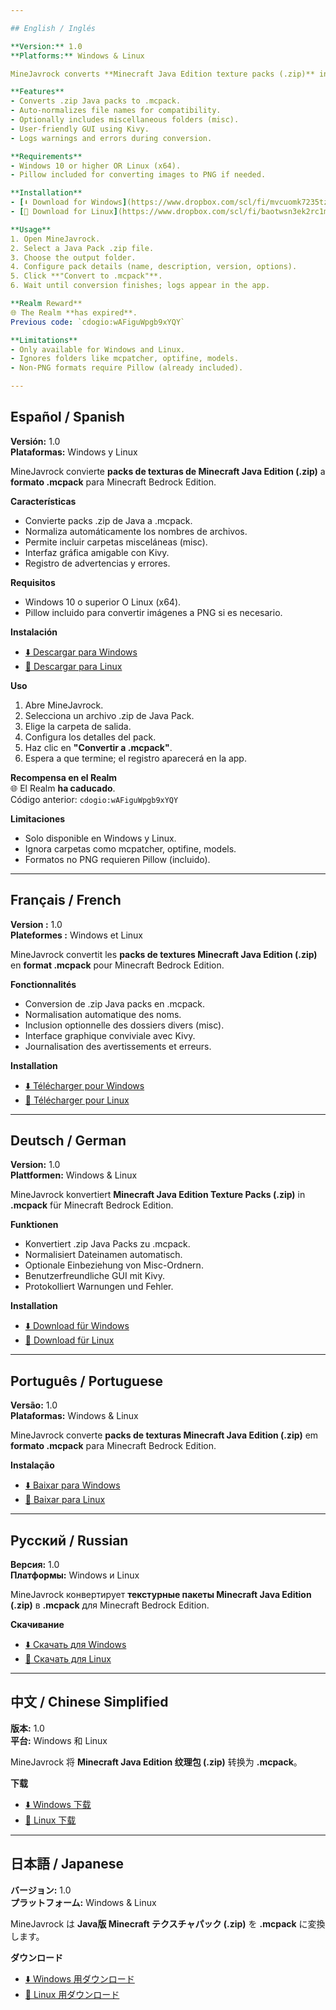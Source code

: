 ```yaml
---

## English / Inglés

**Version:** 1.0  
**Platforms:** Windows & Linux  

MineJavrock converts **Minecraft Java Edition texture packs (.zip)** into **.mcpack format** for Minecraft Bedrock Edition.  

**Features**  
- Converts .zip Java packs to .mcpack.  
- Auto-normalizes file names for compatibility.  
- Optionally includes miscellaneous folders (misc).  
- User-friendly GUI using Kivy.  
- Logs warnings and errors during conversion.  

**Requirements**  
- Windows 10 or higher OR Linux (x64).  
- Pillow included for converting images to PNG if needed.  

**Installation**  
- [⬇️ Download for Windows](https://www.dropbox.com/scl/fi/mvcuomk7235tztqok0yog/MineJavrock-Installer.exe?rlkey=36zimsfpi3divcpmyk5w850ly&st=fqbgf9js&dl=1)  
- [🐧 Download for Linux](https://www.dropbox.com/scl/fi/baotwsn3ek2rc1maj2cj3/MineJavrock-LINUX?rlkey=mz7dgl9jwvm7stwswjqec59q5&st=7jf0r13w&dl=1)  

**Usage**  
1. Open MineJavrock.  
2. Select a Java Pack .zip file.  
3. Choose the output folder.  
4. Configure pack details (name, description, version, options).  
5. Click **"Convert to .mcpack"**.  
6. Wait until conversion finishes; logs appear in the app.  

**Realm Reward**  
🌐 The Realm **has expired**.  
Previous code: `cdogio:wAFiguWpgb9xYQY`  

**Limitations**  
- Only available for Windows and Linux.  
- Ignores folders like mcpatcher, optifine, models.  
- Non-PNG formats require Pillow (already included).  

---
```


## Español / Spanish

**Versión:** 1.0  
**Plataformas:** Windows y Linux  

MineJavrock convierte **packs de texturas de Minecraft Java Edition (.zip)** a **formato .mcpack** para Minecraft Bedrock Edition.  

**Características**  
- Convierte packs .zip de Java a .mcpack.  
- Normaliza automáticamente los nombres de archivos.  
- Permite incluir carpetas misceláneas (misc).  
- Interfaz gráfica amigable con Kivy.  
- Registro de advertencias y errores.  

**Requisitos**  
- Windows 10 o superior O Linux (x64).  
- Pillow incluido para convertir imágenes a PNG si es necesario.  

**Instalación**  
- [⬇️ Descargar para Windows](https://www.dropbox.com/scl/fi/mvcuomk7235tztqok0yog/MineJavrock-Installer.exe?rlkey=36zimsfpi3divcpmyk5w850ly&st=fqbgf9js&dl=1)  
- [🐧 Descargar para Linux](https://www.dropbox.com/scl/fi/baotwsn3ek2rc1maj2cj3/MineJavrock-LINUX?rlkey=mz7dgl9jwvm7stwswjqec59q5&st=7jf0r13w&dl=1)  

**Uso**  
1. Abre MineJavrock.  
2. Selecciona un archivo .zip de Java Pack.  
3. Elige la carpeta de salida.  
4. Configura los detalles del pack.  
5. Haz clic en **"Convertir a .mcpack"**.  
6. Espera a que termine; el registro aparecerá en la app.  

**Recompensa en el Realm**  
🌐 El Realm **ha caducado**.  
Código anterior: `cdogio:wAFiguWpgb9xYQY`  

**Limitaciones**  
- Solo disponible en Windows y Linux.  
- Ignora carpetas como mcpatcher, optifine, models.  
- Formatos no PNG requieren Pillow (incluido).  

---

## Français / French

**Version :** 1.0  
**Plateformes :** Windows et Linux  

MineJavrock convertit les **packs de textures Minecraft Java Edition (.zip)** en **format .mcpack** pour Minecraft Bedrock Edition.  

**Fonctionnalités**  
- Conversion de .zip Java packs en .mcpack.  
- Normalisation automatique des noms.  
- Inclusion optionnelle des dossiers divers (misc).  
- Interface graphique conviviale avec Kivy.  
- Journalisation des avertissements et erreurs.  

**Installation**  
- [⬇️ Télécharger pour Windows](https://www.dropbox.com/scl/fi/mvcuomk7235tztqok0yog/MineJavrock-Installer.exe?rlkey=36zimsfpi3divcpmyk5w850ly&st=fqbgf9js&dl=1)  
- [🐧 Télécharger pour Linux](https://www.dropbox.com/scl/fi/baotwsn3ek2rc1maj2cj3/MineJavrock-LINUX?rlkey=mz7dgl9jwvm7stwswjqec59q5&st=7jf0r13w&dl=1)  

---

## Deutsch / German

**Version:** 1.0  
**Plattformen:** Windows & Linux  

MineJavrock konvertiert **Minecraft Java Edition Texture Packs (.zip)** in **.mcpack** für Minecraft Bedrock Edition.  

**Funktionen**  
- Konvertiert .zip Java Packs zu .mcpack.  
- Normalisiert Dateinamen automatisch.  
- Optionale Einbeziehung von Misc-Ordnern.  
- Benutzerfreundliche GUI mit Kivy.  
- Protokolliert Warnungen und Fehler.  

**Installation**  
- [⬇️ Download für Windows](https://www.dropbox.com/scl/fi/mvcuomk7235tztqok0yog/MineJavrock-Installer.exe?rlkey=36zimsfpi3divcpmyk5w850ly&st=fqbgf9js&dl=1)  
- [🐧 Download für Linux](https://www.dropbox.com/scl/fi/baotwsn3ek2rc1maj2cj3/MineJavrock-LINUX?rlkey=mz7dgl9jwvm7stwswjqec59q5&st=7jf0r13w&dl=1)  

---

## Português / Portuguese

**Versão:** 1.0  
**Plataformas:** Windows & Linux  

MineJavrock converte **packs de texturas Minecraft Java Edition (.zip)** em **formato .mcpack** para Minecraft Bedrock Edition.  

**Instalação**  
- [⬇️ Baixar para Windows](https://www.dropbox.com/scl/fi/mvcuomk7235tztqok0yog/MineJavrock-Installer.exe?rlkey=36zimsfpi3divcpmyk5w850ly&st=fqbgf9js&dl=1)  
- [🐧 Baixar para Linux](https://www.dropbox.com/scl/fi/baotwsn3ek2rc1maj2cj3/MineJavrock-LINUX?rlkey=mz7dgl9jwvm7stwswjqec59q5&st=7jf0r13w&dl=1)  

---

## Русский / Russian

**Версия:** 1.0  
**Платформы:** Windows и Linux  

MineJavrock конвертирует **текстурные пакеты Minecraft Java Edition (.zip)** в **.mcpack** для Minecraft Bedrock Edition.  

**Скачивание**  
- [⬇️ Скачать для Windows](https://www.dropbox.com/scl/fi/mvcuomk7235tztqok0yog/MineJavrock-Installer.exe?rlkey=36zimsfpi3divcpmyk5w850ly&st=fqbgf9js&dl=1)  
- [🐧 Скачать для Linux](https://www.dropbox.com/scl/fi/baotwsn3ek2rc1maj2cj3/MineJavrock-LINUX?rlkey=mz7dgl9jwvm7stwswjqec59q5&st=7jf0r13w&dl=1)  

---

## 中文 / Chinese Simplified

**版本:** 1.0  
**平台:** Windows 和 Linux  

MineJavrock 将 **Minecraft Java Edition 纹理包 (.zip)** 转换为 **.mcpack**。  

**下载**  
- [⬇️ Windows 下载](https://www.dropbox.com/scl/fi/mvcuomk7235tztqok0yog/MineJavrock-Installer.exe?rlkey=36zimsfpi3divcpmyk5w850ly&st=fqbgf9js&dl=1)  
- [🐧 Linux 下载](https://www.dropbox.com/scl/fi/baotwsn3ek2rc1maj2cj3/MineJavrock-LINUX?rlkey=mz7dgl9jwvm7stwswjqec59q5&st=7jf0r13w&dl=1)  

---

## 日本語 / Japanese

**バージョン:** 1.0  
**プラットフォーム:** Windows & Linux  

MineJavrock は **Java版 Minecraft テクスチャパック (.zip)** を **.mcpack** に変換します。  

**ダウンロード**  
- [⬇️ Windows 用ダウンロード](https://www.dropbox.com/scl/fi/mvcuomk7235tztqok0yog/MineJavrock-Installer.exe?rlkey=36zimsfpi3divcpmyk5w850ly&st=fqbgf9js&dl=1)  
- [🐧 Linux 用ダウンロード](https://www.dropbox.com/scl/fi/baotwsn3ek2rc1maj2cj3/MineJavrock-LINUX?rlkey=mz7dgl9jwvm7stwswjqec59q5&st=7jf0r13w&dl=1)
